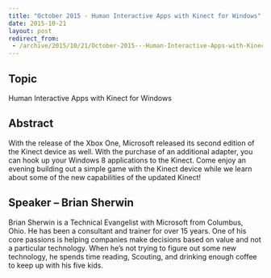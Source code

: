```yaml
---
title: "October 2015 - Human Interactive Apps with Kinect for Windows"
date: 2015-10-21
layout: post
redirect_from:
 - /archive/2015/10/21/October-2015---Human-Interactive-Apps-with-Kinect-for-Windows.aspx/index.html
---
```


## Topic

Human Interactive Apps with Kinect for Windows

## Abstract

With the release of the Xbox One, Microsoft released its second edition of the Kinect device as well. With the purchase of an additional adapter, you can hook up your Windows 8 applications to the Kinect. Come enjoy an evening building out a simple game with the Kinect device while we learn about some of the new capabilities of the updated Kinect!

## Speaker – Brian Sherwin

Brian Sherwin is a Technical Evangelist with Microsoft from Columbus, Ohio. He has been a consultant and trainer for over 15 years. One of his core passions is helping companies make decisions based on value and not a particular technology. When he’s not trying to figure out some new technology, he spends time reading, Scouting, and drinking enough coffee to keep up with his five kids.